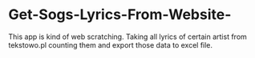 # Get-Sogs-Lyrics-From-Website-
This app is kind of web scratching.
Taking all lyrics of certain artist from tekstowo.pl counting them and export those data to excel file.
